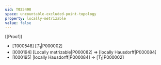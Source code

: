 ```yaml
---
uid: T025490
space: uncountable-excluded-point-topology
property: locally-metrizable
value: false
---
```

[[Proof]]

* [T000548] [$T_1$|P000002]
* [I000194] [Locally metrizable|P000082] => [locally Hausdorff|P000084]
* [I000195] [locally Hausdorff|P000084] => [$T_1$|P000002]

